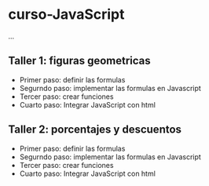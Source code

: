 # curso-JavaScript

...

## Taller 1: figuras geometricas

- Primer paso: definir las formulas
- Segurndo paso: implementar las formulas en Javascript
- Tercer paso: crear funciones
- Cuarto paso: Integrar JavaScript con html

## Taller 2: porcentajes y descuentos

- Primer paso: definir las formulas
- Segurndo paso: implementar las formulas en Javascript
- Tercer paso: crear funciones
- Cuarto paso: Integrar JavaScript con html


